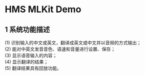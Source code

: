 # HMS MLKit Demo

## 1 系统功能描述
  (1) 识别输入的中文或英文，翻译成英文或中文并以音频的方式输出；  
  (2) 能对中英文发音音色、语速和音量进行设置、保存；  
  (3) 显示语音输入的内容；  
  (4) 显示翻译的结果；  
  (5) 翻译结果具有回放功能。  
